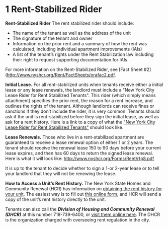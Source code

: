 # 1 Rent-Stabilized Rider

**Rent-Stabilized Rider**
The rent stabilized rider should include:
- The name of the tenant as well as the address of the unit
- The signature of the tenant and owner 
- Information on the prior rent and a summary of how the rent was calculated, including individual apartment improvements (IAIs)
- A list of the tenant’s rights under the Rent Stabilization law including their right to request supporting documentation for IAIs.

For more information on the Rent-Stabilized Rider, see [Fact Sheet #2](http://www.nyshcr.org/Rent/FactSheets/orafac2.pdf. 

**Initial Lease.** For all rent-stabilized units when tenants receive either a initial lease or any lease renewals, the landlord must include a "New York City Lease Rider for Rent Stabilized Tenants". This rider (which simply means attachment) specifies the prior rent, the reason for a rent increase, and outlines the rights of the tenant. Although landlords can receive fines or sanctions if they don’t include the rider, it is very common. Tenants should ask if the unit is rent-stabilized before they sign the initial lease, as well as ask for a rent history. Here is a link to a copy of what the ["New York City Lease Rider for Rent Stabilized Tenants"](http://www.nyshcr.org/forms/rent/ralr1.pdf) should look like. 

**Lease Renewals.** Those who live in a rent-stabilized apartment are guaranteed to receive a lease renewal option of either 1 or 2 years. The tenant should receive the renewal lease 150 to 90 days before your current lease expires, and then has 60 days to return the signed lease renewal. Here is what it will look like:
http://www.nyshcr.org/Forms/Rent/rtp8.pdf
 
It is up to the tenant to decide whether to sign a 1-or 2-year lease or to tell your landlord that they will not be renewing the lease.

**How to Access a Unit’s Rent History.** The New York State Homes and Community Renewal (HCR) has information on [obtaining the rent history for your unit](http://www.nyshcr.org/rent/tenantresources.htm). The easiest way is to fill out [this online form](https://portal.hcr.ny.gov/app/ask), and HCR will send a copy of the unit’s rent history directly to the unit.

Tenants can also call the **_Division of Housing and Community Renewal (DHCR)_** at this number 718-739-6400, or [visit them online here](http://www.nyshcr.org/AboutUs/ContactUs.htm). The DHCR is the organization charged with overseeing rent regulation in the city.
